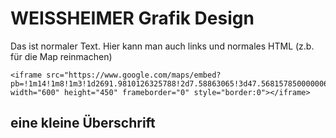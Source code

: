 # WEISSHEIMER Grafik Design

Das ist normaler Text. Hier kann man auch links und normales HTML (z.b. für die Map reinmachen)

	<iframe src="https://www.google.com/maps/embed?pb=!1m14!1m8!1m3!1d2691.9810126325788!2d7.58863065!3d47.568157850000006!3m2!1i1024!2i768!4f13.1!3m3!1m2!1s0x4791b9a3e1a0fee9%3A0xb2910ba7b5adad15!2sWEISSHEIMER+Grafik+Design!5e0!3m2!1sde!2s!4v1395645576750" width="600" height="450" frameborder="0" style="border:0"></iframe>


## eine kleine &Uuml;berschrift